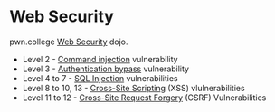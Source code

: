 # Web Security

pwn.college [Web Security](https://pwn.college/intro-to-cybersecurity/web-security/) dojo.

- Level 2 - [Command injection](./command_injection.md) vulnerability
- Level 3 - [Authentication bypass](./auth_bypass.md) vulnerability
- Level 4 to 7 - [SQL Injection](./sql_injection.md) vulnerabilities
- Level 8 to 10, 13 - [Cross-Site Scripting](./xss.md) (XSS) vlulnerabilities
- Level 11 to 12 - [Cross-Site Request Forgery](./csrf.md) (CSRF) Vulnerabilities
